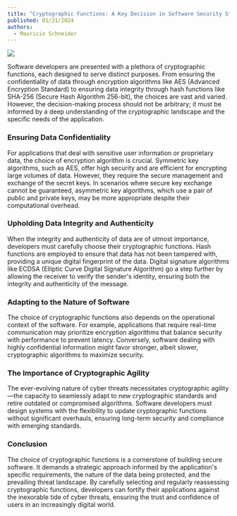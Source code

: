 ```yaml
---
title: "Cryptographic Functions: A Key Decision in Software Security Strategy"
published: 01/31/2024
authors:
  - Mauricio Schneider
---
```

![](/blog-assets/cryptographic-functions-a-key-decision-in-software-security-strategy/58be5e3c-a815-4439-a5e6-d61320b95f61.png)

Software developers are presented with a plethora of cryptographic functions, each designed to serve distinct purposes. From ensuring the confidentiality of data through encryption algorithms like AES (Advanced Encryption Standard) to ensuring data integrity through hash functions like SHA-256 (Secure Hash Algorithm 256-bit), the choices are vast and varied. However, the decision-making process should not be arbitrary; it must be informed by a deep understanding of the cryptographic landscape and the specific needs of the application.

### Ensuring Data Confidentiality

For applications that deal with sensitive user information or proprietary data, the choice of encryption algorithm is crucial. Symmetric key algorithms, such as AES, offer high security and are efficient for encrypting large volumes of data. However, they require the secure management and exchange of the secret keys. In scenarios where secure key exchange cannot be guaranteed, asymmetric key algorithms, which use a pair of public and private keys, may be more appropriate despite their computational overhead.

### Upholding Data Integrity and Authenticity

When the integrity and authenticity of data are of utmost importance, developers must carefully choose their cryptographic functions. Hash functions are employed to ensure that data has not been tampered with, providing a unique digital fingerprint of the data. Digital signature algorithms like ECDSA (Elliptic Curve Digital Signature Algorithm) go a step further by allowing the receiver to verify the sender's identity, ensuring both the integrity and authenticity of the message.

### Adapting to the Nature of Software

The choice of cryptographic functions also depends on the operational context of the software. For example, applications that require real-time communication may prioritize encryption algorithms that balance security with performance to prevent latency. Conversely, software dealing with highly confidential information might favor stronger, albeit slower, cryptographic algorithms to maximize security.

### The Importance of Cryptographic Agility

The ever-evolving nature of cyber threats necessitates cryptographic agility—the capacity to seamlessly adapt to new cryptographic standards and retire outdated or compromised algorithms. Software developers must design systems with the flexibility to update cryptographic functions without significant overhauls, ensuring long-term security and compliance with emerging standards.

### Conclusion

The choice of cryptographic functions is a cornerstone of building secure software. It demands a strategic approach informed by the application's specific requirements, the nature of the data being protected, and the prevailing threat landscape. By carefully selecting and regularly reassessing cryptographic functions, developers can fortify their applications against the inexorable tide of cyber threats, ensuring the trust and confidence of users in an increasingly digital world.